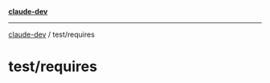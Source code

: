 [**claude-dev**](../../README.md)

***

[claude-dev](../../README.md) / test/requires

# test/requires
